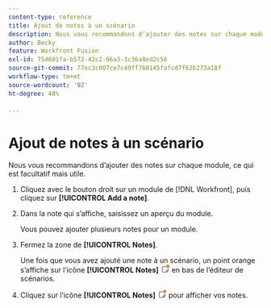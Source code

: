 ```yaml
---
content-type: reference
title: Ajout de notes à un scénario
description: Nous vous recommandons d’ajouter des notes sur chaque module, ce qui est facultatif mais utile.
author: Becky
feature: Workfront Fusion
exl-id: 754601fa-b572-42c2-96a3-3c36a8ed2c56
source-git-commit: 77ec3c007ce7c49ff760145fafcd7f62b273a18f
workflow-type: tm+mt
source-wordcount: '92'
ht-degree: 48%

---
```


# Ajout de notes à un scénario

Nous vous recommandons d’ajouter des notes sur chaque module, ce qui est facultatif mais utile.

1. Cliquez avec le bouton droit sur un module de [!DNL Workfront], puis cliquez sur **[!UICONTROL Add a note]**.
1. Dans la note qui s’affiche, saisissez un aperçu du module.

   Vous pouvez ajouter plusieurs notes pour un module.

1. Fermez la zone de **[!UICONTROL Notes]**.

   Une fois que vous avez ajouté une note à un scénario, un point orange s’affiche sur l’icône **[!UICONTROL Notes]** ![](assets/notes-icon-w-dot.png) en bas de l’éditeur de scénarios.

1. Cliquez sur l’icône **[!UICONTROL Notes]** ![](assets/notes-icon-w-dot.png) pour afficher vos notes.
